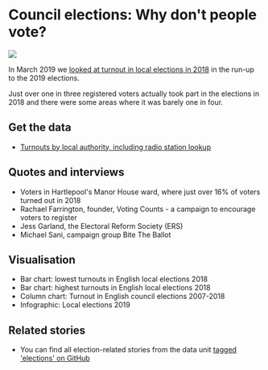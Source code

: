 # Council elections: Why don't people vote?

![](https://ichef.bbci.co.uk/news/624/cpsprodpb/B7E1/production/_106137074_lowestvotes-nc.png)

In March 2019 we [looked at turnout in local elections in 2018](https://www.bbc.co.uk/news/uk-england-47666080) in the run-up to the 2019 elections.

Just over one in three registered voters actually took part in the elections in 2018 and there were some areas where it was barely one in four.

## Get the data

* [Turnouts by local authority, including radio station lookup](https://github.com/BBC-Data-Unit/council-elections-2019/blob/master/turnoutsmaster.xlsx)

## Quotes and interviews

* Voters in Hartlepool's Manor House ward, where just over 16% of voters turned out in 2018
* Rachael Farrington, founder, Voting Counts - a campaign to encourage voters to register
* Jess Garland, the Electoral Reform Society (ERS)
* Michael Sani, campaign group Bite The Ballot

## Visualisation

* Bar chart: lowest turnouts in English local elections 2018
* Bar chart: highest turnouts in English local elections 2018
* Column chart: Turnout in English council elections 2007-2018
* Infographic: Local elections 2019

## Related stories

* You can find all election-related stories from the data unit [tagged 'elections' on GitHub](https://github.com/search?q=topic%3Aelections+org%3ABBC-Data-Unit&type=Repositories)
